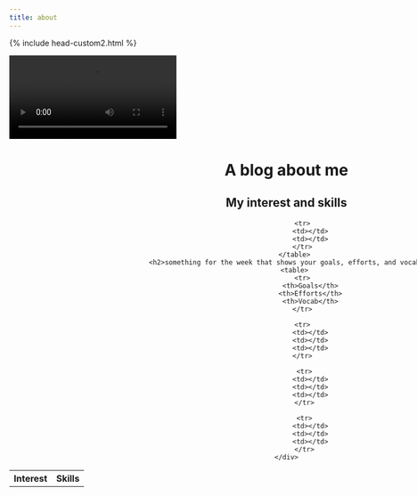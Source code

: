 ```yaml
---
title: about
---
```



{% include head-custom2.html %}

<style>
    #wrapper
    {
    position:relative;
    text-align:center;
    margin:0 auto;
    padding:0px;
    width:995px;
    z-index:2;
    }
</style>

<div id="video_wrapper">
    <video autoplay loop>
        <source src="https://drive.google.com/uc?export=view&id=1VtQKnX2G4SAtIn-J8Y7w5Jb1MN09LAkv" type="video/mp4">
    </video>
    <div id="wrapper">
        <h1>A blog about me</h1>
        <h2>My interest and skills</h2>
        <table>
            <tr>
                <th>Interest</th>
                <th>Skills</th>
            </tr>
            
            <tr>
                <td></td>
                <td></td>
            </tr>
        </table>
        <h2>something for the week that shows your goals, efforts, and vocab</h2>
        <table>
            <tr>
                <th>Goals</th>
                <th>Efforts</th>
                <th>Vocab</th>
            </tr>
   
            <tr>
                <td></td>
                <td></td>
                <td></td>
            </tr>
  
             <tr>
                <td></td>
                <td></td>
                <td></td>
             </tr>
  
             <tr>
                <td></td>
                <td></td>
                <td></td>
             </tr>
    </div>
</div>
